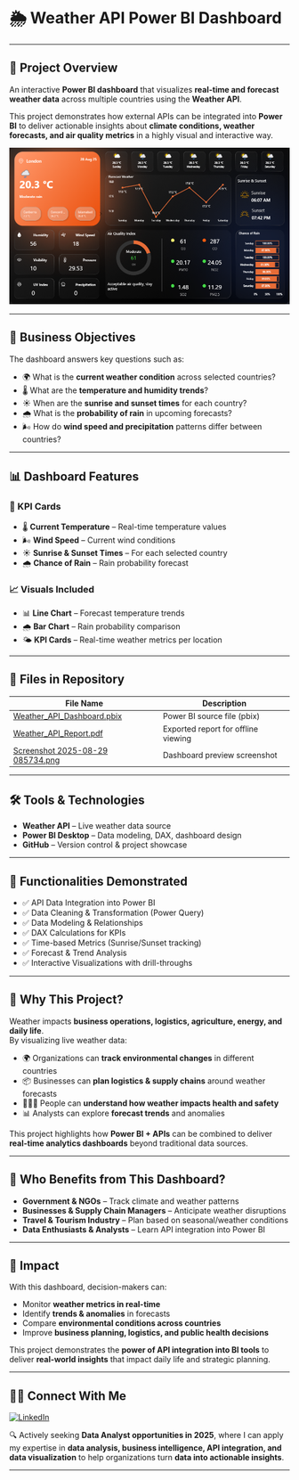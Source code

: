 # 🌦 Weather API Power BI Dashboard  

---

## 📖 Project Overview  

An interactive **Power BI dashboard** that visualizes **real-time and forecast weather data** across multiple countries using the **Weather API**.  

This project demonstrates how external APIs can be integrated into **Power BI** to deliver actionable insights about **climate conditions, weather forecasts, and air quality metrics** in a highly visual and interactive way.  

![Weather API Dashboard](./Screenshot%202025-08-29%20085734.png)  

---

## 🎯 Business Objectives  

The dashboard answers key questions such as:  
- 🌍 What is the **current weather condition** across selected countries?  
- 🌡️ What are the **temperature and humidity trends**?  
- ☀️ When are the **sunrise and sunset times** for each country?  
- 🌧️ What is the **probability of rain** in upcoming forecasts?  
- 🌬️ How do **wind speed and precipitation** patterns differ between countries?  

---

## 📊 Dashboard Features  

### 🔑 KPI Cards  
- 🌡️ **Current Temperature** – Real-time temperature values  
- 🌬️ **Wind Speed** – Current wind conditions  
- ☀️ **Sunrise & Sunset Times** – For each selected country  
- 🌧️ **Chance of Rain** – Rain probability forecast  

### 📈 Visuals Included  
- 📊 **Line Chart** – Forecast temperature trends  
- 🌧️ **Bar Chart** – Rain probability comparison  
- 🌤️ **KPI Cards** – Real-time weather metrics per location  

---

## 📂 Files in Repository  

| File Name                                    | Description                                       |
|----------------------------------------------|---------------------------------------------------|
| [Weather_API_Dashboard.pbix](./Weather_API_Dashboard.pbix) | Power BI source file (pbix) |
| [Weather_API_Report.pdf](./Weather_API_Report.pdf)       | Exported report for offline viewing               |
| [Screenshot 2025-08-29 085734.png](./Screenshot%202025-08-29%20085734.png) | Dashboard preview screenshot |

---

## 🛠 Tools & Technologies  

- **Weather API** – Live weather data source  
- **Power BI Desktop** – Data modeling, DAX, dashboard design  
- **GitHub** – Version control & project showcase  

---

## 🔧 Functionalities Demonstrated  

- ✅ API Data Integration into Power BI  
- ✅ Data Cleaning & Transformation (Power Query)  
- ✅ Data Modeling & Relationships  
- ✅ DAX Calculations for KPIs  
- ✅ Time-based Metrics (Sunrise/Sunset tracking)  
- ✅ Forecast & Trend Analysis  
- ✅ Interactive Visualizations with drill-throughs  

---

## 📌 Why This Project?  

Weather impacts **business operations, logistics, agriculture, energy, and daily life**.  
By visualizing live weather data:  
- 🌍 Organizations can **track environmental changes** in different countries  
- 📦 Businesses can **plan logistics & supply chains** around weather forecasts  
- 🧑‍🤝‍🧑 People can **understand how weather impacts health and safety**  
- 📊 Analysts can explore **forecast trends** and anomalies  

This project highlights how **Power BI + APIs** can be combined to deliver **real-time analytics dashboards** beyond traditional data sources.  

---

## 👥 Who Benefits from This Dashboard?  

- **Government & NGOs** – Track climate and weather patterns  
- **Businesses & Supply Chain Managers** – Anticipate weather disruptions  
- **Travel & Tourism Industry** – Plan based on seasonal/weather conditions  
- **Data Enthusiasts & Analysts** – Learn API integration into Power BI  

---

## 🚀 Impact  

With this dashboard, decision-makers can:  
- Monitor **weather metrics in real-time**  
- Identify **trends & anomalies** in forecasts  
- Compare **environmental conditions across countries**  
- Improve **business planning, logistics, and public health decisions**  

This project demonstrates the **power of API integration into BI tools** to deliver **real-world insights** that impact daily life and strategic planning.  

---

## 👨‍💻 Connect With Me  

[![LinkedIn](https://img.shields.io/badge/LinkedIn-Connect-blue?logo=linkedin)](https://www.linkedin.com/in/vam5h1/)  

🔍 Actively seeking **Data Analyst opportunities in 2025**, where I can apply my expertise in **data analysis, business intelligence, API integration, and data visualization** to help organizations turn **data into actionable insights**.  

---

